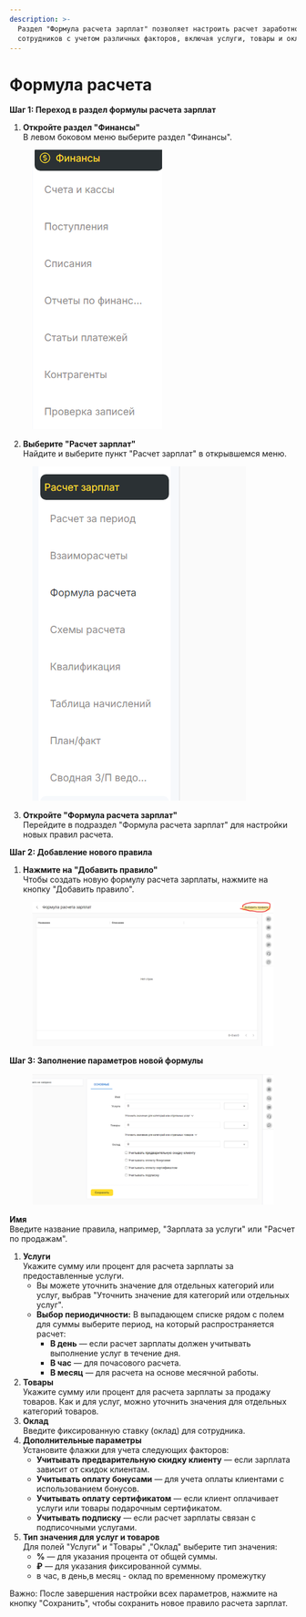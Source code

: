```yaml
---
description: >-
  Раздел "Формула расчета зарплат" позволяет настроить расчет заработной платы
  сотрудников с учетом различных факторов, включая услуги, товары и оклад.
---
```


# Формула расчета

**Шаг 1: Переход в раздел формулы расчета зарплат**

1. **Откройте раздел "Финансы"**\
   В левом боковом меню выберите раздел "Финансы".

<figure><img src="../../../.gitbook/assets/image (115).png" alt=""><figcaption></figcaption></figure>

2. **Выберите "Расчет зарплат"**\
   Найдите и выберите пункт "Расчет зарплат" в открывшемся меню.

<figure><img src="../../../.gitbook/assets/image (116).png" alt=""><figcaption></figcaption></figure>

3. **Откройте "Формула расчета зарплат"**\
   Перейдите в подраздел "Формула расчета зарплат" для настройки новых правил расчета.

**Шаг 2: Добавление нового правила**

1. **Нажмите на "Добавить правило"**\
   Чтобы создать новую формулу расчета зарплаты, нажмите на кнопку "Добавить правило".

<figure><img src="../../../.gitbook/assets/image (117).png" alt=""><figcaption></figcaption></figure>

**Шаг 3: Заполнение параметров новой формулы**

<figure><img src="../../../.gitbook/assets/image (118).png" alt=""><figcaption></figcaption></figure>

**Имя**\
Введите название правила, например, "Зарплата за услуги" или "Расчет по продажам".

1. **Услуги**\
   Укажите сумму или процент для расчета зарплаты за предоставленные услуги.
   * Вы можете уточнить значение для отдельных категорий или услуг, выбрав "Уточнить значение для категорий или отдельных услуг".
   * **Выбор периодичности:** В выпадающем списке рядом с полем для суммы выберите период, на который распространяется расчет:
     * **В день** — если расчет зарплаты должен учитывать выполнение услуг в течение дня.
     * **В час** — для почасового расчета.
     * **В месяц** — для расчета на основе месячной работы.
2. **Товары**\
   Укажите сумму или процент для расчета зарплаты за продажу товаров. Как и для услуг, можно уточнить значения для отдельных категорий товаров.
3. **Оклад**\
   Введите фиксированную ставку (оклад) для сотрудника.
4. **Дополнительные параметры**\
   Установите флажки для учета следующих факторов:
   * **Учитывать предварительную скидку клиенту** — если зарплата зависит от скидок клиентам.
   * **Учитывать оплату бонусами** — для учета оплаты клиентами с использованием бонусов.
   * **Учитывать оплату сертификатом** — если клиент оплачивает услуги или товары подарочным сертификатом.
   * **Учитывать подписку** — если расчет зарплаты связан с подписочными услугами.
5. **Тип значения для услуг и товаров**\
   Для полей "Услуги" и "Товары" ,"Оклад" выберите тип значения:
   * **%** — для указания процента от общей суммы.
   * **₽** — для указания фиксированной суммы.
   * в час, в день,в месяц - оклад по временному промежутку

Важно: После завершения настройки всех параметров, нажмите на кнопку "Сохранить", чтобы сохранить новое правило расчета зарплат.
